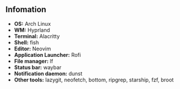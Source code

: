 ## Infomation

- **OS:** Arch Linux
- **WM:** Hyprland
- **Terminal:** Alacritty
- **Shell:** fish
- **Editor:** Neovim
- **Application Launcher:** Rofi
- **File manager:** lf
- **Status bar:** waybar
- **Notification daemon:** dunst
- **Other tools:** lazygit, neofetch, bottom, ripgrep, starship, fzf, broot
